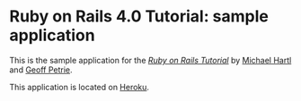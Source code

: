 # Ruby on Rails 4.0 Tutorial: sample application

This is the sample application for the [*Ruby on Rails
Tutorial*](http://railstutorial.org/) by [Michael
Hartl](http://michaelhartl.com/) and [Geoff Petrie](http://geoffpetrie.com).

This application is located on
[Heroku](https://pacific-falls-9166.herokuapp.com/).
